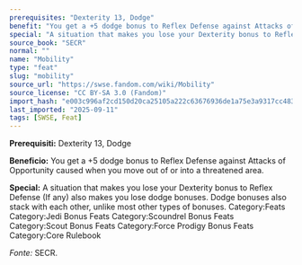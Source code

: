```yaml
---
prerequisites: "Dexterity 13, Dodge"
benefit: "You get a +5 dodge bonus to Reflex Defense against Attacks of Opportunity caused when you move out of or into a threatened area."
special: "A situation that makes you lose your Dexterity bonus to Reflex Defense (If any) also makes you lose dodge bonuses. Dodge bonuses also stack with each other, unlike most other types of bonuses. Category:Feats Category:Jedi Bonus Feats Category:Scoundrel Bonus Feats Category:Scout Bonus Feats Category:Force Prodigy Bonus Feats Category:Core Rulebook"
source_book: "SECR"
normal: ""
name: "Mobility"
type: "feat"
slug: "mobility"
source_url: "https://swse.fandom.com/wiki/Mobility"
source_license: "CC BY-SA 3.0 (Fandom)"
import_hash: "e003c996af2cd150d20ca25105a222c63676936de1a75e3a9317cc483e111ed7"
last_imported: "2025-09-11"
tags: [SWSE, Feat]
---
```

**Prerequisiti:** Dexterity 13, Dodge

**Beneficio:** You get a +5 dodge bonus to Reflex Defense against Attacks of Opportunity caused when you move out of or into a threatened area.

**Special:** A situation that makes you lose your Dexterity bonus to Reflex Defense (If any) also makes you lose dodge bonuses. Dodge bonuses also stack with each other, unlike most other types of bonuses. Category:Feats Category:Jedi Bonus Feats Category:Scoundrel Bonus Feats Category:Scout Bonus Feats Category:Force Prodigy Bonus Feats Category:Core Rulebook

*Fonte:* SECR.